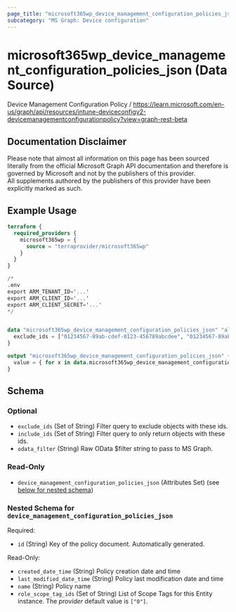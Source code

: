 ```yaml
---
page_title: "microsoft365wp_device_management_configuration_policies_json Data Source - microsoft365wp"
subcategory: "MS Graph: Device configuration"
---
```


# microsoft365wp_device_management_configuration_policies_json (Data Source)

Device Management Configuration Policy / https://learn.microsoft.com/en-us/graph/api/resources/intune-deviceconfigv2-devicemanagementconfigurationpolicy?view=graph-rest-beta

## Documentation Disclaimer

Please note that almost all information on this page has been sourced literally from the official Microsoft Graph API 
documentation and therefore is governed by Microsoft and not by the publishers of this provider.  
All supplements authored by the publishers of this provider have been explicitly marked as such.

## Example Usage

```terraform
terraform {
  required_providers {
    microsoft365wp = {
      source = "terraprovider/microsoft365wp"
    }
  }
}

/*
.env
export ARM_TENANT_ID='...'
export ARM_CLIENT_ID='...'
export ARM_CLIENT_SECRET='...'
*/


data "microsoft365wp_device_management_configuration_policies_json" "all" {
  exclude_ids = ["01234567-89ab-cdef-0123-456789abcdee", "01234567-89ab-cdef-0123-456789abcdef"]
}

output "microsoft365wp_device_management_configuration_policies_json" {
  value = { for x in data.microsoft365wp_device_management_configuration_policies_json.all.device_management_configuration_policies_json : x.id => x }
}
```

<!-- schema generated by tfplugindocs -->
## Schema

### Optional

- `exclude_ids` (Set of String) Filter query to exclude objects with these ids.
- `include_ids` (Set of String) Filter query to only return objects with these ids.
- `odata_filter` (String) Raw OData $filter string to pass to MS Graph.

### Read-Only

- `device_management_configuration_policies_json` (Attributes Set) (see [below for nested schema](#nestedatt--device_management_configuration_policies_json))

<a id="nestedatt--device_management_configuration_policies_json"></a>
### Nested Schema for `device_management_configuration_policies_json`

Required:

- `id` (String) Key of the policy document. Automatically generated.

Read-Only:

- `created_date_time` (String) Policy creation date and time
- `last_modified_date_time` (String) Policy last modification date and time
- `name` (String) Policy name
- `role_scope_tag_ids` (Set of String) List of Scope Tags for this Entity instance. The _provider_ default value is `["0"]`.
